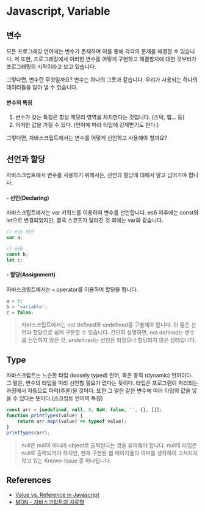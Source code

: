 # Javascript, Variable

## 변수
모든 프로그래밍 언어에는 변수가 존재하며 이를 통해 각각의 문제를 해결할 수 있습니다.
저 또한, 프로그래밍에서 이러한 변수를 어떻게 구현하고 해결할지에 대한 것부터가 프로그래밍의 시작이라고 보고 있습니다.

그렇다면, 변수란 무엇일까요? 변수는 하나의 그릇과 같습니다. 우리가 사용되는 하나의 데이터들을 담아 낼 수 있습니다.

#### 변수의 특징
1. 변수가 갖는 특징은 항상 메모리 영역을 차지한다는 것입니다. (스택, 힙... 등)
2. 어떠한 값을 가질 수 있다. (언어에 따라 타입에 강제받기도 한다.)

그렇다면, 자바스크립트에서는 변수를 어떻게 선언하고 사용해야 할까요?

## 선언과 할당
자바스크립트에서 변수를 사용하기 위해서는, 선언과 할당에 대해서 알고 넘어가야 합니다.

#### - 선언(Declaring)
자바스크립트에서는 var 키워드를 이용하여 변수를 선언합니다. es6 이후에는 const와 let으로 변경되었지만, 결국 스코프가 달라진 것 외에는 var와 같습니다.

```js
// es5 이전
var a;

// es6
const b;
let c;
```

#### - 할당(Assignment)
자바스크립트에서는 `=` operator를 이용하여 할당을 합니다.

```js
a = 5;
b = 'variable';
c = false;
```

> 자바스크립트에서는 not defined와 undefined를 구별해야 합니다. 이 둘은 선언과 할당으로 쉽게 구분할 수 있습니다.
간단히 설명하면, not defined는 변수를 선언하지 않은 것, undefined는 선언은 되었으나 할당되지 않은 상태입니다.

## Type
자바스크립트는 느슨한 타입 (loosely typed) 언어, 혹은 동적 (dynamic) 언어이다. 그 말은, 변수의 타입을 미리 선언할 필요가 없다는 뜻이다.
타입은 프로그램이 처리되는 과정에서 자동으로 파악(추론)될 것이다. 또한 그 말은 같은 변수에 여러 타입의 값을 넣을 수 있다는 뜻이다.(스크립트 언어의 특징)

```js
const arr = [undefined, null, 0, NaN, false, '', {}, []];
function printTypes(value) {
	return arr.map((value) => typeof value);
}
printTypes(arr);
```

> null은 null이 아니라 object로 출력된다는 것을 유의해야 합니다.
null의 타입은 null로 출력되어야 하지만, 현재 구현된 웹 페이지들의 여파를 생각하여 고쳐지지 않고 있는 Known-Issue 중 하나입니다.

## References
- [Value vs. Reference in Javascript](https://codeburst.io/explaining-value-vs-reference-in-javascript-647a975e12a0)
- [MDN - 자바스크립트의 자료형](https://developer.mozilla.org/ko/docs/Web/JavaScript/Data_structures)


